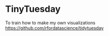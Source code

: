 # TinyTuesday

To train how to make my own visualizations
https://github.com/rfordatascience/tidytuesday
